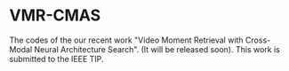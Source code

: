 # VMR-CMAS
The codes of the our recent work "Video Moment Retrieval with Cross-Modal Neural Architecture Search". (It will be released soon). 
This work is submitted to the IEEE TIP.
